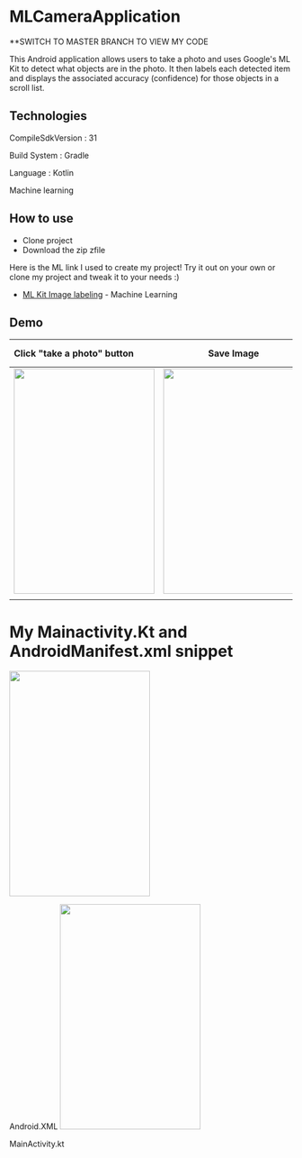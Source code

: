 # MLCameraApplication
**SWITCH TO MASTER BRANCH TO VIEW MY CODE

This Android application allows users to take a photo and uses Google's ML Kit to detect what objects are in the photo. It then labels each detected item and displays the associated accuracy (confidence) for those objects in a scroll list.

## Technologies

CompileSdkVersion : 31

Build System : Gradle

Language : Kotlin

Machine learning

## How to use
* Clone project
* Download the zip zfile

Here is the ML link I used to create my project! Try it out on your own or clone my project and tweak it to your needs :)
- [ML Kit Image labeling](https://developers.google.com/ml-kit/vision/image-labeling/android) - Machine Learning

## Demo

|Click "take a photo" button|Save Image|ML labels objects w/ confidence|
| :---         |     :---:      |          ---: |
| <img src="https://user-images.githubusercontent.com/55561581/146872267-b8f9f8ca-baa1-4829-b6ae-4cc7e859af9f.png" width="250" height="400" />     | <img src="https://user-images.githubusercontent.com/55561581/146877682-7ddaaf96-266b-4cfc-8366-8a54d53d01e0.png" width="250" height="400" />    | <img src="https://user-images.githubusercontent.com/55561581/146872302-633192d9-a454-475f-ad10-1835c14758f1.png" width="250" height="400" />    |
|      |        |       |

# My Mainactivity.Kt and AndroidManifest.xml snippet

<img src="https://github.com/user-attachments/assets/e2954b50-8f11-463e-9e56-245048b7a062" width="250" height="400">

Android.XML
<img src="https://github.com/user-attachments/assets/3eb92ac2-b969-4a68-8fbe-dc1d0011b1f7" width="250" height="400">

MainActivity.kt
